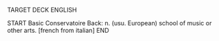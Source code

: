 TARGET DECK
ENGLISH

START
Basic
Conservatoire
Back: n. (usu. European) school of music or other arts. [french from italian]
END
